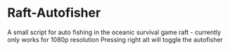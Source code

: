 # Raft-Autofisher
A small script for auto fishing in the oceanic survival game raft - currently only works for 1080p resolution 
Pressing right alt will toggle the autofisher
